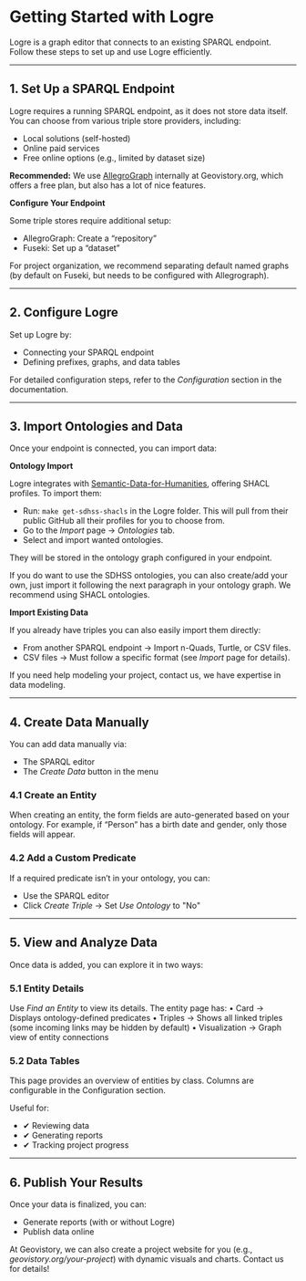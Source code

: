 
# Getting Started with Logre

Logre is a graph editor that connects to an existing SPARQL endpoint. Follow these steps to set up and use Logre efficiently.

---

## 1. Set Up a SPARQL Endpoint

Logre requires a running SPARQL endpoint, as it does not store data itself. You can choose from various triple store providers, including:
- Local solutions (self-hosted)
- Online paid services
- Free online options (e.g., limited by dataset size)

**Recommended:** We use [AllegroGraph](https://allegrograph.com/) internally at Geovistory.org, which offers a free plan, but also has a lot of nice features.

**Configure Your Endpoint**

Some triple stores require additional setup:
- AllegroGraph: Create a “repository”
- Fuseki: Set up a “dataset”

For project organization, we recommend separating default named graphs (by default on Fuseki, but needs to be configured with Allegrograph).

---

## 2. Configure Logre

Set up Logre by:
- Connecting your SPARQL endpoint
- Defining prefixes, graphs, and data tables

For detailed configuration steps, refer to the *Configuration* section in the documentation.

---

## 3. Import Ontologies and Data

Once your endpoint is connected, you can import data:

**Ontology Import**

Logre integrates with [Semantic-Data-for-Humanities](https://github.com/Semantic-Data-for-Humanities), offering SHACL profiles. To import them:
- Run: `make get-sdhss-shacls` in the Logre folder. This will pull from their public GitHub all their profiles for you to choose from.
- Go to the *Import* page → *Ontologies* tab.
- Select and import wanted ontologies.

They will be stored in the ontology graph configured in your endpoint.

If you do want to use the SDHSS ontologies, you can also create/add your own, just import it following the next paragraph in your ontology graph. We recommend using SHACL ontologies.

**Import Existing Data**

If you already have triples you can also easily import them directly:

- From another SPARQL endpoint → Import n-Quads, Turtle, or CSV files.
- CSV files → Must follow a specific format (see *Import* page for details).

If you need help modeling your project, contact us, we have expertise in data modeling.

---

## 4. Create Data Manually

You can add data manually via:
- The SPARQL editor
- The *Create Data* button in the menu

### 4.1 Create an Entity

When creating an entity, the form fields are auto-generated based on your ontology. For example, if “Person” has a birth date and gender, only those fields will appear.

### 4.2 Add a Custom Predicate

If a required predicate isn’t in your ontology, you can:
- Use the SPARQL editor
- Click *Create Triple* → Set *Use Ontology* to "No"


---

## 5. View and Analyze Data

Once data is added, you can explore it in two ways:

### 5.1 Entity Details

Use *Find an Entity* to view its details. The entity page has:
	•	Card → Displays ontology-defined predicates
	•	Triples → Shows all linked triples (some incoming links may be hidden by default)
	•	Visualization → Graph view of entity connections

### 5.2 Data Tables

This page provides an overview of entities by class. Columns are configurable in the Configuration section.

Useful for:
- ✔ Reviewing data
- ✔ Generating reports
- ✔ Tracking project progress

---

## 6. Publish Your Results

Once your data is finalized, you can:
- Generate reports (with or without Logre)
- Publish data online

At Geovistory, we can also create a project website for you (e.g., *geovistory.org/your-project*) with dynamic visuals and charts. Contact us for details!